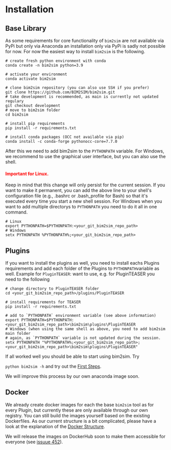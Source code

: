 # Installation

## Base Library

As some requirements for core functionality of `bim2sim` are not available via
PyPi but only via Anaconda an installation only via PyPi is sadly not possible
for now.
For now the easiest way to install `bim2sim` is the following.
```shell
# create fresh python environment with conda 
conda create -n bim2sim python=3.9

# activate your environment
conda activate bim2sim

# clone bim2sim repository (you can also use SSH if you prefer)
git clone https://github.com/BIM2SIM/bim2sim.git
# take development is recommended, as main is currently not updated regulary
git checkout development
# move to bim2sim folder
cd bim2sim

# install pip requirements
pip install -r requirements.txt

# install conda packages (OCC not available via pip)
conda install -c conda-forge pythonocc-core=7.7.0
```
After this we need to add bim2sim to the `PYTHONPATH` variable. For Windows, we 
recommend to use the graphical user interface, but you can also use the shell.
#### <span style="color:red">Important for Linux.</span>
Keep in mind that this change will only persist for the current session.
If you want to make it permanent, you can add the above line to your shell's 
configuration file (e.g., .bashrc or .bash_profile for Bash) so that it's 
executed every time you start a new shell session.
For Windows when you want to add multiple directorys to `PYTHONPATH` you need to
do it all in one command.

```shell
# Linux
export PYTHONPATH=$PYTHONPATH:<your_git_bim2sim_repo_path>
# Windows
setx PYTHONPATH %PYTHONPATH%;<your_git_bim2sim_repo_path>
```

## Plugins
If you want to install the plugins as well, you need to install eachs Plugins requirements and 
add each folder of the Plugins to `PYTHONPATH`variable as well.
Example for `PluginTEASER`:
want to use, e.g. for PluginTEASER you need to the following
```shell
# change directory to PluginTEASER folder
cd <your_git_bim2sim_repo_path>/plugins/PluginTEASER

# install requirements for TEASER
pip install -r requirements.txt

# add to `PYTHONPATH` environment variable (see above information)
export PYTHONPATH=$PYTHONPATH:<your_git_bim2sim_repo_path>\bim2sim\plugins\PluginTEASER
# Windows (when using the same shell as above, you need to add bim2sim main folder
# again, as `PYTHONPATH` variable is not updated during the session.
setx PYTHONPATH "%PYTHONPATH%;<your_git_bim2sim_repo_path>;<your_git_bim2sim_repo_path>\bim2sim\plugins\PluginTEASER"
```


[//]: # (### Outdated )

[//]: # (```)

[//]: # (# create fresh python environment with conda )

[//]: # (conda create -n bim2sim python=3.9)

[//]: # ()
[//]: # (# activate your environment)

[//]: # (conda activate bim2sim)

[//]: # ()
[//]: # (# clone bim2sim repository &#40;you can also use SSH if you prefer&#41;)

[//]: # (git clone https://github.com/BIM2SIM/bim2sim.git)

[//]: # (cd bim2sim)

[//]: # ()
[//]: # (# go into main directory of the repo where setup.py is stored and run)

[//]: # (python setup.py install)

[//]: # ()
[//]: # (# afterwards install the packages which are installable via pip)

[//]: # (conda install -c conda-forge pythonocc-core=7.6.2 -y)

[//]: # (conda install -c conda-forge ifcopenshell -y)

[//]: # (```)

If all worked well you should be able to start using bim2sim. Try

`python bim2sim -h` and try out the [First Steps](First_steps).   

We will improve this process by our own anaconda image soon.

## Docker

We already create docker images for each the base `bim2sim` tool as for every
Plugin, but currently these are only available through our own registry. You can
still build the images yourself based on the existing Dockerfiles. As our
current structure is a bit complicated, please have a look at the explanation of
the [Docker Structure](docker_structure).

We will release the images on DockerHub soon to make them accessible for
everyone (see [issuue 452](https://github.com/BIM2SIM/bim2sim/issues/452)). 